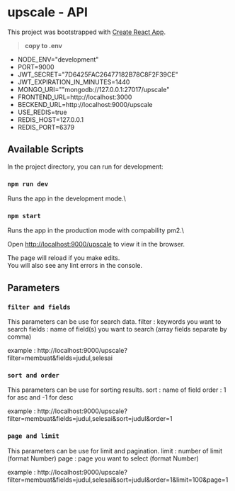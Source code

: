 # upscale - API

This project was bootstrapped with [Create React App](https://github.com/hektahendrapriana/upscale).

> **copy to .env**

*   NODE_ENV="development"
*   PORT=9000
*   JWT_SECRET="7D6425FAC26477182B78C8F2F39CE"
*   JWT_EXPIRATION_IN_MINUTES=1440
*   MONGO_URI=""mongodb://127.0.0.1:27017/upscale"
*   FRONTEND_URL=http://localhost:3000
*   BECKEND_URL=http://localhost:9000/upscale
*   USE_REDIS=true
*   REDIS_HOST=127.0.0.1
*   REDIS_PORT=6379


## Available Scripts

In the project directory, you can run for development:

### `npm run dev`

Runs the app in the development mode.\

### `npm start`

Runs the app in the production mode with compability pm2.\


Open [http://localhost:9000/upscale](http://localhost:9000/upscale) to view it in the browser.

The page will reload if you make edits.\
You will also see any lint errors in the console.

## Parameters

### `filter and fields`
This parameters can be use for search data.
filter : keywords you want to search
fields : name of field(s) you want to search (array fields separate by comma)

example : http://localhost:9000/upscale?filter=membuat&fields=judul,selesai

### `sort and order`
This parameters can be use for sorting results.
sort : name of field
order : 1 for asc and -1 for desc

example : http://localhost:9000/upscale?filter=membuat&fields=judul,selesai&sort=judul&order=1

### `page and limit`
This parameters can be use for limit and pagination.
limit : number of limit (format Number)
page : page you want to select (format Number)

example : http://localhost:9000/upscale?filter=membuat&fields=judul,selesai&sort=judul&order=1&limit=100&page=1
